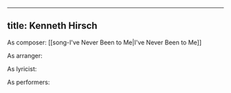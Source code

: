 
---
title: Kenneth Hirsch
---
As composer: [[song-I've Never Been to Me|I've Never Been to Me]]

As arranger: 

As lyricist: 

As performers: 
